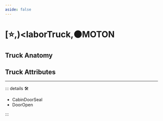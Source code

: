 ```yaml
---
aside: false
---
```

# [⭐,)<laborTruck</labor>,🟠<motor>MOTON</motor>

## Truck Anatomy

## Truck Attributes

---

<!-- =================================================== -->
<!-- =================================================== -->
<!-- =================================================== -->
<!-- =================================================== -->
<!-- =================================================== -->
::: details 🛠

- CabinDoorSeal
- DoorOpen

:::
